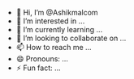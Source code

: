 - 👋 Hi, I’m @Ashikmalcom
- 👀 I’m interested in ...
- 🌱 I’m currently learning ...
- 💞️ I’m looking to collaborate on ...
- 📫 How to reach me ...
- 😄 Pronouns: ...
- ⚡ Fun fact: ...

<!---
Ashikmalcom/Ashikmalcom is a ✨ special ✨ repository because its `README.md` (this file) appears on your GitHub profile.
You can click the Preview link to take a look at your changes.
--->
